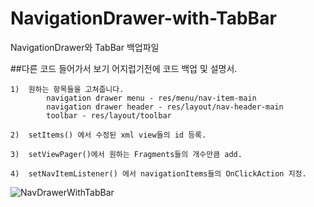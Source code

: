 # NavigationDrawer-with-TabBar
NavigationDrawer와 TabBar 백업파일

##다른 코드 들어가서 보기 어지럽기전에 코드 백업 및 설명서.
    
    1)  원하는 항목들을 고쳐줍니다.
            navigation drawer menu - res/menu/nav-item-main
            navigation drawer header - res/layout/nav-header-main
            toolbar - res/layout/toolbar
        
    2)  setItems() 에서 수정된 xml view들의 id 등록.
    
    3)  setViewPager()에서 원하는 Fragments들의 개수만큼 add.
    
    4)  setNavItemListener() 에서 navigationItems들의 OnClickAction 지정.


![NavDrawerWithTabBar](https://user-images.githubusercontent.com/66776472/93976253-af492080-fdb3-11ea-8c7f-92b15b2a6c20.gif)
